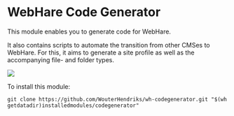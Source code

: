 # WebHare Code Generator #

This module enables you to generate code for WebHare.

It also contains scripts to automate the transition from other CMSes to WebHare. For this, it aims to generate a site profile as well as the accompanying file- and folder types.

![](http://www.quickmeme.com/img/5b/5b3761867c14de76ab959f4b9ece9a3b51654222b93c92e7e02c4e80fad9da21.jpg "")

To install this module:

```
git clone https://github.com/WouterHendriks/wh-codegenerator.git "$(wh getdatadir)installedmodules/codegenerator"
```
